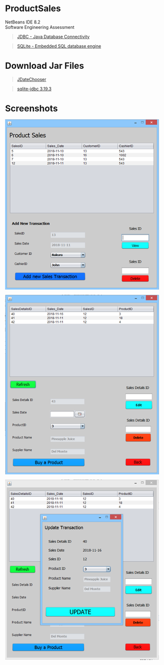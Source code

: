 # ProductSales
NetBeans IDE 8.2</br>
Software Engineering Assessment 

> [JDBC - Java Database Connectivity](http://docs.oracle.com/javase/tutorial/jdbc/basics/index.html)

> [SQLite - Embedded SQL database engine](https://www.sqlite.org/about.html)

# Download Jar Files
> [JDateChooser](https://toedter.com/jcalendar/)

> [sqlite-jdbc 3.19.3](https://bitbucket.org/xerial/sqlite-jdbc/downloads/)

# Screenshots
![frame 1](https://github.com/CliffordV/ProductSales/blob/master/img/Transaction.png "Frame 1")

![frame 2](https://github.com/CliffordV/ProductSales/blob/master/img/Transaction%20Details.png "Frame 2")

![frame 3](https://github.com/CliffordV/ProductSales/blob/master/img/Update%20Transaction.png "Frame 3")
